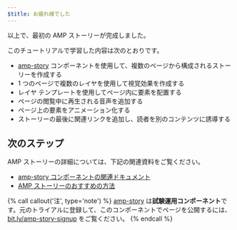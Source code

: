 ```yaml
---
$title: お疲れ様でした
---
```


以上で、最初の AMP ストーリーが完成しました。

このチュートリアルで学習した内容は次のとおりです。

- [amp-story](/ja/docs/reference/components/amp-story.html) コンポーネントを使用して、複数のページから構成されるストーリーを作成する
- 1 つのページで複数のレイヤを使用して視覚効果を作成する
- レイヤ テンプレートを使用してページ内に要素を配置する
- ページの閲覧中に再生される音声を追加する
- ページ上の要素をアニメーション化する
- ストーリーの最後に関連リンクを追加し、読者を別のコンテンツに誘導する

## 次のステップ

AMP ストーリーの詳細については、下記の関連資料をご覧ください。

- [amp-story コンポーネントの関連ドキュメント](/ja/docs/reference/components/amp-story.html)
- [AMP ストーリーのおすすめの方法](/ja/docs/fundamentals/amp_story_best_practices.html)

{% call callout('注', type='note') %}
[amp-story](/ja/docs/reference/components/amp-story.html) は**試験運用コンポーネント**です。元のトライアルに登録して、このコンポーネントでページを公開するには、<a href="http://bit.ly/amp-story-signup">bit.ly/amp-story-signup</a> をご覧ください。
{% endcall %}
 
